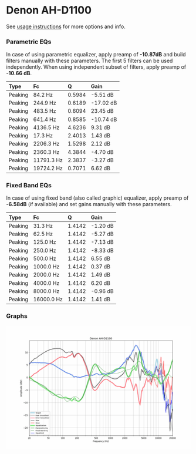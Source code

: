 # Denon AH-D1100
See [usage instructions](https://github.com/jaakkopasanen/AutoEq#usage) for more options and info.

### Parametric EQs
In case of using parametric equalizer, apply preamp of **-10.87dB** and build filters manually
with these parameters. The first 5 filters can be used independently.
When using independent subset of filters, apply preamp of **-10.66 dB**.

| Type    | Fc         |      Q | Gain      |
|:--------|:-----------|:-------|:----------|
| Peaking | 84.2 Hz    | 0.5984 | -5.51 dB  |
| Peaking | 244.9 Hz   | 0.6189 | -17.02 dB |
| Peaking | 483.5 Hz   | 0.6094 | 23.45 dB  |
| Peaking | 641.4 Hz   | 0.8585 | -10.74 dB |
| Peaking | 4136.5 Hz  | 4.6236 | 9.31 dB   |
| Peaking | 17.3 Hz    | 2.4013 | 1.43 dB   |
| Peaking | 2206.3 Hz  | 1.5298 | 2.12 dB   |
| Peaking | 2360.3 Hz  | 4.3844 | -4.70 dB  |
| Peaking | 11791.3 Hz | 2.3837 | -3.27 dB  |
| Peaking | 19724.2 Hz | 0.7071 | 6.62 dB   |

### Fixed Band EQs
In case of using fixed band (also called graphic) equalizer, apply preamp of **-6.58dB**
(if available) and set gains manually with these parameters.

| Type    | Fc         |      Q | Gain     |
|:--------|:-----------|:-------|:---------|
| Peaking | 31.3 Hz    | 1.4142 | -1.20 dB |
| Peaking | 62.5 Hz    | 1.4142 | -5.27 dB |
| Peaking | 125.0 Hz   | 1.4142 | -7.13 dB |
| Peaking | 250.0 Hz   | 1.4142 | -8.33 dB |
| Peaking | 500.0 Hz   | 1.4142 | 6.55 dB  |
| Peaking | 1000.0 Hz  | 1.4142 | 0.37 dB  |
| Peaking | 2000.0 Hz  | 1.4142 | 1.49 dB  |
| Peaking | 4000.0 Hz  | 1.4142 | 6.20 dB  |
| Peaking | 8000.0 Hz  | 1.4142 | -0.96 dB |
| Peaking | 16000.0 Hz | 1.4142 | 1.41 dB  |

### Graphs
![](./Denon%20AH-D1100.png)
